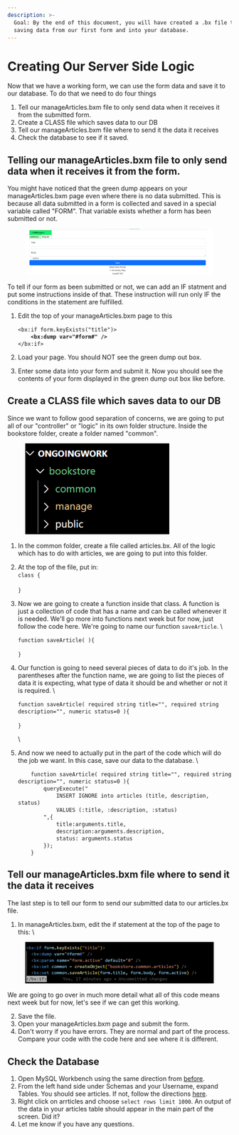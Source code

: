 ```yaml
---
description: >-
  Goal: By the end of this document, you will have created a .bx file to handle
  saving data from our first form and into your database.
---
```


# Creating Our Server Side Logic

Now that we have a working form, we can use the form data and save it to our database. To do that we need to do four things

1. Tell our manageArticles.bxm file to only send data when it receives it from the submitted form.
2. Create a CLASS file which saves data to our DB
3. Tell our manageArticles.bxm file where to send it the data it receives
4. Check the database to see if it saved.

## Telling our manageArticles.bxm file to only send data when it receives it from the form.&#x20;

You might have noticed that the green dump appears on your manageArticles.bxm page even where there is no data submitted. This is because all data submitted in a form is collected and saved in a special variable called "FORM". That variable exists whether a form has been submitted or not.&#x20;

<figure><img src="../../.gitbook/assets/image (2) (1) (1).png" alt=""><figcaption></figcaption></figure>

To tell if our form as been submitted or not, we can add an IF statment and put some instructions inside of that. These instruction will run only IF the conditions in the statement are fulfilled.&#x20;

1.  Edit the top of your manageArticles.bxm page to this

    <pre><code>&#x3C;bx:if form.keyExists("title")>
    <strong>    &#x3C;bx:dump var="#form#" />
    </strong>&#x3C;/bx:if>
    </code></pre>
2. Load your page.  You should NOT see the green dump out box.&#x20;
3. Enter some data into your form and submit it. Now you should see the contents of your form displayed in the green dump out box like before.

## Create a CLASS file which saves data to our DB

Since we want to follow good separation of concerns, we are going to put all of our "controller" or "logic" in its own folder structure. Inside the bookstore folder, create a folder named "common".

<figure><img src="../../.gitbook/assets/image (3) (1).png" alt=""><figcaption></figcaption></figure>

1. In the common folder, create a file called articles.bx. All of the logic which has to do with articles, we are going to put into this folder.&#x20;
2. At the top of the file, put in: \
   `class {`\
   \
   `}`
3.  Now we are going to create a function inside that class. A function is just a collection of code that has a name and can be called whenever it is needed. We'll go more into functions next week but for now, just follow the code here. We're going to name our function `saveArticle`. \


    ```boxlang
    function saveArticle( ){
       
    }
    ```
4.  Our function is going to need several pieces of data to do it's job. In the parentheses after the function name, we are going to list the pieces of data it is expecting, what type of data it should be and whether or not it is required. \


    ```boxlang
    function saveArticle( required string title="", required string description="", numeric status=0 ){

    }
    ```

    \

5.  And now we need to actually put in the part of the code which will do the job we want. In this case, save our data to the database. \


    ```boxlang
        function saveArticle( required string title="", required string description="", numeric status=0 ){
            queryExecute("
                INSERT IGNORE into articles (title, description, status) 
                VALUES (:title, :description, :status)
            ",{
                title:arguments.title,
                description:arguments.description,
                status: arguments.status
            });
        }
    ```

## Tell our manageArticles.bxm file where to send it the data it receives

The last step is to tell our form to send our submitted data to our articles.bx file.&#x20;

1. In manageArticles.bxm, edit the if statement at the top of the page to this: \


<figure><img src="../../.gitbook/assets/image (2) (1).png" alt=""><figcaption></figcaption></figure>

We are going to go over in much more detail what all of this code means next week but for now, let's see if we can get this working.&#x20;

2. Save the file.
3. Open your manageArticles.bxm page and submit the form.&#x20;
4. Don't worry if you have errors. They are normal and part of the process. Compare your code with the code here and see where it is different.&#x20;

## Check the Database

1. Open MySQL Workbench using the same direction from [before](../database-tools-and-your-first-db/connecting-to-your-mysql-database.md).&#x20;
2. From the left hand side under Schemas and your Username, expand Tables. You should see articles. If not, follow the directions [here](../database-tools-and-your-first-db/creating-your-first-table.md).&#x20;
3. Right click on arrticles and choose `select rows limit 1000`. An output of the data in your articles table should appear in the main part of the screen. Did it?
4. Let me know if you have any questions.&#x20;
